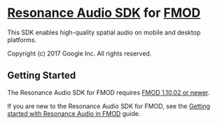# [Resonance Audio SDK](//developers.google.com/resonance-audio) for [FMOD](//www.fmod.com/)

This SDK enables high-quality spatial audio on mobile and desktop platforms.

Copyright (c) 2017 Google Inc. All rights reserved.

## Getting Started

The Resonance Audio SDK for FMOD requires
[FMOD 1.10.02 or newer](//www.fmod.com/download).

If you are new to the Resonance Audio SDK for FMOD, see the [Getting started with Resonance Audio in FMOD](//developers.google.com/resonance-audio/develop/fmod/getting-started) guide.

